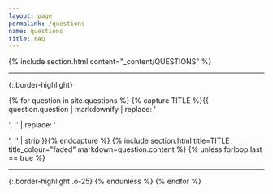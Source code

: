 ```yaml
---
layout: page
permalink: /questions
name: questions
title: FAQ
---
```

{% include section.html content="_content/QUESTIONS" %}

* * *
{:.border-highlight}

{% for question in site.questions %}
{% capture TITLE %}{{ question.question | markdownify | replace: '<p>', '' | replace: '</p>', '' | strip }}{% endcapture %}
{% include section.html title=TITLE title_colour="faded" markdown=question.content %}
{% unless forloop.last == true %}
* * *
{:.border-highlight .o-25}
{% endunless %}
{% endfor %}